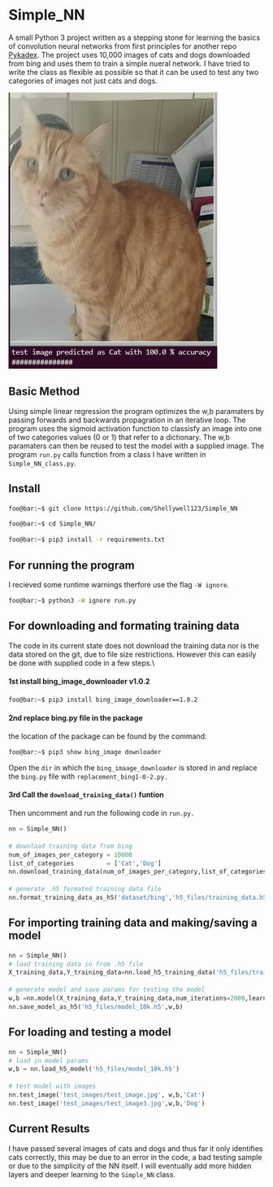# Simple_NN
A small Python 3 project written as a stepping stone for learning the basics of convolution neural networks from first principles for another repo [Pykadex](https://github.com/Sudini1412/PykaDex). The project uses 10,000 images of cats and dogs downloaded from bing and uses them to train a simple nueral network. I have tried to write the class as flexible as possible so that it can be used to test any two categories of images not just cats and dogs.

![screenshot](screenshot.png)

## Basic Method
Using simple linear regression the program optimizes the w,b paramaters by passing forwards and backwards propagration in an iterative loop. 
The program uses the sigmoid activation function to classisfy an image into one of two categories values (0 or 1) that refer to a dictionary. The w,b paramaters can then be reused to test the model with a supplied image. The program `run.py` calls function from a class I have written in `Simple_NN_class.py`.

## Install
```bash
foo@bar:~$ git clone https://github.com/Shellywell123/Simple_NN
```
```bash
foo@bar:~$ cd Simple_NN/
```
```bash
foo@bar:~$ pip3 install -r requirements.txt
```

## For running the program
I recieved some runtime warnings therfore use the flag `-W ignore`.
```bash
foo@bar:~$ python3 -W ignore run.py
```
## For downloading and formating training data
The code in its current state does not download the training data nor is the data stored on the git, due to file size restrictions. However this can easily be done with supplied code in a few steps.\\

#### 1st install bing_image_downloader v1.0.2
```bash
foo@bar:~$ pip3 install bing_image_downloader==1.0.2
```
#### 2nd replace bing.py file in the package
the location of the package can be found by the command:
```bash
foo@bar:~$ pip3 show bing_image downloader
```
Open the `dir` in which the `bing_imaage_downloader` is stored in and replace the `bing.py` file with `replacement_bing1-0-2.py.` 

#### 3rd Call the `download_training_data()` funtion
Then uncomment and run the following code in `run.py.`
```python
nn = Simple_NN()

# download training data from bing
num_of_images_per_category = 10000
list_of_categories         = ['Cat','Dog']
nn.download_training_data(num_of_images_per_category,list_of_categories)

# generate .h5 formated training data file
nn.format_training_data_as_h5('dataset/bing','h5_files/training_data.h5')
```

## For importing training data and making/saving a model
```python
nn = Simple_NN()
# load training data in from .h5 file
X_training_data,Y_training_data=nn.load_h5_training_data('h5_files/training_data.h5')

# generate model and save params for testing the model
w,b =nn.model(X_training_data,Y_training_data,num_iterations=2000,learning_rate=0.5)
nn.save_model_as_h5('h5_files/model_10k.h5',w,b)
```

## For loading and testing a model
```python
nn = Simple_NN()
# load in model params
w,b = nn.load_h5_model('h5_files/model_10k.h5')

# test model with images
nn.test_image('test_images/test_image.jpg', w,b,'Cat')
nn.test_image('test_images/test_image3.jpg',w,b,'Dog')

```
## Current Results
I have passed several images of cats and dogs and thus far it only identifies cats correctly, this may be due to an error in the code, a bad testing sample or due to the simplicity of the NN itself. I will eventually add more hidden layers and deeper learning to the `Simple_NN` class.

